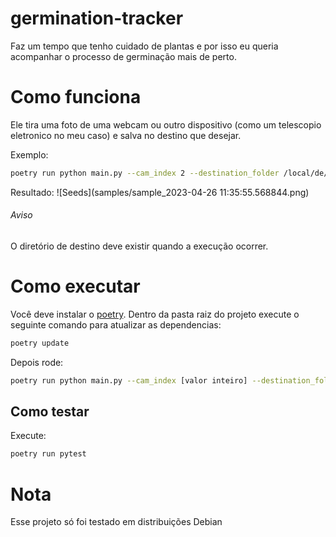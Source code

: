 # germination-tracker
Faz um tempo que tenho cuidado de plantas e por isso eu queria acompanhar o processo de germinação mais de perto.

# Como funciona
Ele tira uma foto de uma webcam ou outro dispositivo (como um telescopio eletronico no meu caso) e salva no destino que desejar.

Exemplo:
```sh
poetry run python main.py --cam_index 2 --destination_folder /local/de/destino/do/aquivo/ --filename amostra
```
Resultado:
![Seeds](samples/sample_2023-04-26 11:35:55.568844.png)

###### Aviso
O diretório de destino deve existir quando a execução ocorrer.

# Como executar
Você deve instalar o [poetry](https://python-poetry.org/). Dentro da pasta raiz do projeto execute o seguinte comando para atualizar as dependencias:
```sh
poetry update
```
Depois rode:
```sh
poetry run python main.py --cam_index [valor inteiro] --destination_folder [path] --filename [string]
```

## Como testar
Execute:
```sh
poetry run pytest
```

# Nota
Esse projeto só foi testado em distribuições Debian
